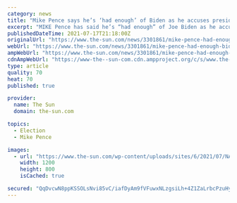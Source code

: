 ```yaml
---
category: news
title: "Mike Pence says he’s ‘had enough’ of Biden as he accuses president of turning US into a ‘secular welfare state’"
excerpt: "MIKE Pence has said he’s “had enough” of Joe Biden as he accused the president of turning the United States into a “secular welfare state”. The former vice president"
publishedDateTime: 2021-07-17T21:18:00Z
originalUrl: "https://www.the-sun.com/news/3301861/mike-pence-had-enough-biden-secular-welfare-state/"
webUrl: "https://www.the-sun.com/news/3301861/mike-pence-had-enough-biden-secular-welfare-state/"
ampWebUrl: "https://www.the-sun.com/news/3301861/mike-pence-had-enough-biden-secular-welfare-state/amp/"
cdnAmpWebUrl: "https://www-the--sun-com.cdn.ampproject.org/c/s/www.the-sun.com/news/3301861/mike-pence-had-enough-biden-secular-welfare-state/amp/"
type: article
quality: 70
heat: 70
published: true

provider:
  name: The Sun
  domain: the-sun.com

topics:
  - Election
  - Mike Pence

images:
  - url: "https://www.the-sun.com/wp-content/uploads/sites/6/2021/07/NA-Mike-Pence-Biden-offplatform-1.jpg?strip=all&quality=100&w=1200&h=800&crop=1"
    width: 1200
    height: 800
    isCached: true

secured: "QqDvcwN8ppKSSOLsNvi85vC/iafDyAm9fVFuwxNLzgsiLh+4Z1ZaLrbcPzuHyxfgf4jPeyAgJ8l7N6egOhwv/tZ3s5Wcx+VAZb7mNhac6ubuWpdtO0qXTsmQT1SaQTZnlCOVoi5GeiGzkjvVRjFpx5DxuP5MMNlhon4jpOpuYV9f3u9Wnbxo1clJ+JpE/v32GLZCiQWfOek+hZzf4PJk339OZ3KYogdTUCQQJ0sSJbcz07VzlW8iktdZdXzMN5YMfK1nwAyF5u96sZNBjZtI9GvvgN0bplIUx2SHv1hzNpMLPxCU4DHecUzuEl4Upwn9hfcTg9kljJ6CrRAZC1+EalyvF+BILtqAIjhFd4SPr/U=;kOcZUlRwld0jMlR1J8Icwg=="
---
```


